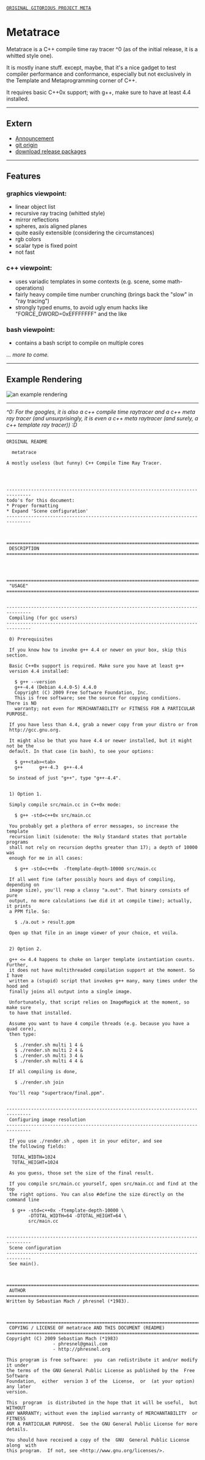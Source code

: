 [`ORIGINAL GITORIOUS PROJECT META`](https://gitorious.org/metatrace)

# Metatrace

Metatrace is a C++ compile time ray tracer ^0 (as of the initial release, it is a whitted style one).

It is mostly inane stuff. except, maybe, that it's a nice gadget to test compiler performance and conformance, especially but not exclusively in the Template and Metaprogramming corner of C++.

It requires basic C++0x support; with g++, make sure to have at least 4.4 installed.

----------

## Extern
* [Announcement](http://ompf.org/forum/viewtopic.php?p=16900)
* [git origin](http://savannah.nongnu.org/projects/metatrace)
* [download release packages](http://code.google.com/p/metatrace/downloads/list)

-----------

## Features

### graphics viewpoint:
* linear object list
* recursive ray tracing (whitted style)
* mirror reflections
* spheres, axis aligned planes
* quite easily extensible (considering the circumstances)
* rgb colors
* scalar type is fixed point
* not fast

### c++ viewpoint:
* uses variadic templates in some contexts (e.g. scene, some math-operations)
* fairly heavy compile time number crunching (brings back the "slow" in "ray tracing")
* strongly typed enums, to avoid ugly enum hacks like "FORCE_DWORD=0xEFFFFFFF" and the like

### bash viewpoint:
* contains a bash script to compile on multiple cores

_... more to come._

--------------

## Example Rendering

![an example rendering](https://i.stack.imgur.com/lX8c8.png)

---------------

_^0: For the googles, it is also a c++ compile time raytracer and a c++ meta ray tracer (and unsurprisingly, it is even a c++ meta raytracer (and surely, a c++ template ray tracer)) :D_

----------------


`ORIGINAL README`


      metatrace

    A mostly useless (but funny) C++ Compile Time Ray Tracer.




    -------------------------------------------------------------------------------
    todo's for this document:
    * Proper formatting
    * Expand 'Scene configuration'
    -------------------------------------------------------------------------------



    ===============================================================================
     DESCRIPTION
    ===============================================================================




    ===============================================================================
     "USAGE"
    ===============================================================================


    -------------------------------------------------------------------------------
     Compiling (for gcc users)
    -------------------------------------------------------------------------------

     0) Prerequisites
     
     If you know how to invoke g++ 4.4 or newer on your box, skip this section.
     
     Basic C++0x support is required. Make sure you have at least g++ 
     version 4.4 installed:
     
       $ g++ --version
       g++-4.4 (Debian 4.4.0-5) 4.4.0
       Copyright (C) 2009 Free Software Foundation, Inc.
       This is free software; see the source for copying conditions.  There is NO
       warranty; not even for MERCHANTABILITY or FITNESS FOR A PARTICULAR PURPOSE.
       
     If you have less than 4.4, grab a newer copy from your distro or from 
     http://gcc.gnu.org.
     
     It might also be that you have 4.4 or newer installed, but it might not be the
     default. In that case (in bash), to see your options:
     
       $ g++<tab><tab>
       g++      g++-4.3  g++-4.4
       
     So instead of just "g++", type "g++-4.4".
     

     1) Option 1.
     
     Simply compile src/main.cc in C++0x mode:
     
       $ g++ -std=c++0x src/main.cc
       
     You probably get a plethora of error messages, so increase the template
     recursion limit (sidenote: the Holy Standard states that portable programs
     shall not rely on recursion depths greater than 17); a depth of 10000 was
     enough for me in all cases:
     
       $ g++ -std=c++0x  -ftemplate-depth-10000 src/main.cc
     
     If all went fine (after possibly hours and days of compiling, depending on 
     image size), you'll reap a classy "a.out". That binary consists of pure
     output, no more calculations (we did it at compile time); actually, it prints 
     a PPM file. So:
     
       $ ./a.out > result.ppm

     Open up that file in an image viewer of your choice, et voila.
     
     
     2) Option 2.
     
     g++ <= 4.4 happens to choke on larger template instantiation counts. Further,
     it does not have multithreaded compilation support at the moment. So  I have
     written a (stupid) script that invokes g++ many, many times under the hood and
     finally joins all output into a single image.
     
     Unfortunately, that script relies on ImageMagick at the moment, so make sure
     to have that installed.
     
     Assume you want to have 4 compile threads (e.g. because you have a quad core),
     then type:
     
       $ ./render.sh multi 1 4 &
       $ ./render.sh multi 2 4 &
       $ ./render.sh multi 3 4 &
       $ ./render.sh multi 4 4 &
       
     If all compiling is done,
     
       $ ./render.sh join
       
     You'll reap "supertrace/final.ppm".
     
     
    -------------------------------------------------------------------------------
     Configuring image resolution
    -------------------------------------------------------------------------------

     If you use ./render.sh , open it in your editor, and see
     the following fields:

      TOTAL_WIDTH=1024
      TOTAL_HEIGHT=1024
      
     As you guess, those set the size of the final result.

     If you compile src/main.cc yourself, open src/main.cc and find at the top
     the right options. You can also #define the size directly on the command line

      $ g++ -std=c++0x -ftemplate-depth-10000 \
            -DTOTAL_WIDTH=64 -DTOTAL_HEIGHT=64 \
            src/main.cc


    -------------------------------------------------------------------------------
     Scene configuration
    -------------------------------------------------------------------------------
     See main().



    ===============================================================================
     AUTHOR
    ===============================================================================
    Written by Sebastian Mach / phresnel (*1983).



    ===============================================================================
     COPYING / LICENSE OF metatrace AND THIS DOCUMENT (README)
    ===============================================================================
    Copyright (C) 2009 Sebastian Mach (*1983)
                     - phresnel@gmail.com
                     - http://phresnel.org

    This program is free software:  you  can redistribute it and/or modify it under
    the terms of the GNU General Public License as published by the  Free  Software
    Foundation,  either  version 3 of the  License,  or  (at your option) any later
    version.

    This  program  is distributed in the hope that it will be useful,  but  WITHOUT 
    ANY WARRANTY; without even the implied warranty of MERCHANTABILITY  or  FITNESS
    FOR A PARTICULAR PURPOSE.  See the GNU General Public License for more details.

    You should have received a copy of the  GNU  General Public License along  with
    this program.  If not, see <http://www.gnu.org/licenses/>.
